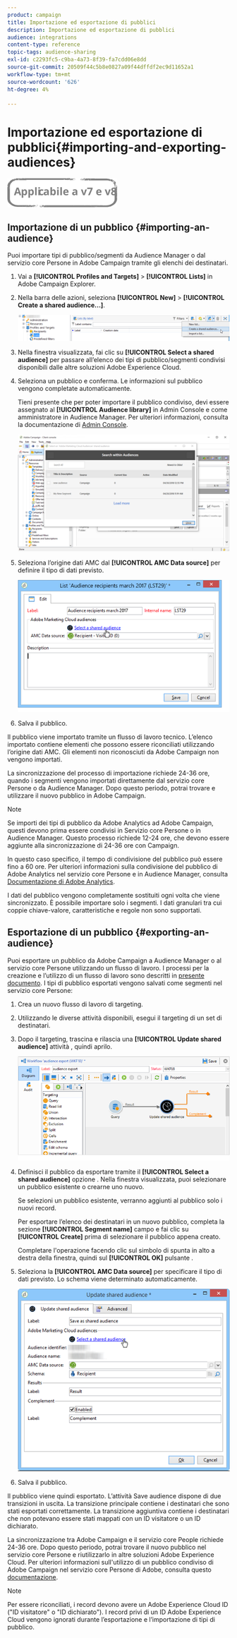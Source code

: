 ```yaml
---
product: campaign
title: Importazione ed esportazione di pubblici
description: Importazione ed esportazione di pubblici
audience: integrations
content-type: reference
topic-tags: audience-sharing
exl-id: c2293fc5-c9ba-4a73-8f39-fa7cdd06e8dd
source-git-commit: 20509f44c5b8e0827a09f44dffdf2ec9d11652a1
workflow-type: tm+mt
source-wordcount: '626'
ht-degree: 4%

---
```


# Importazione ed esportazione di pubblici{#importing-and-exporting-audiences}

![](../../assets/common.svg)

## Importazione di un pubblico {#importing-an-audience}

Puoi importare tipi di pubblico/segmenti da Audience Manager o dal servizio core Persone in Adobe Campaign tramite gli elenchi dei destinatari.

1. Vai a **[!UICONTROL Profiles and Targets]** > **[!UICONTROL Lists]** in Adobe Campaign Explorer.
1. Nella barra delle azioni, seleziona **[!UICONTROL New]** > **[!UICONTROL Create a shared audience...]**.

   ![](assets/aam_import_audience.png)

1. Nella finestra visualizzata, fai clic su **[!UICONTROL Select a shared audience]** per passare all’elenco dei tipi di pubblico/segmenti condivisi disponibili dalle altre soluzioni Adobe Experience Cloud.
1. Seleziona un pubblico e conferma. Le informazioni sul pubblico vengono completate automaticamente.

   Tieni presente che per poter importare il pubblico condiviso, devi essere assegnato al **[!UICONTROL Audience library]** in Admin Console e come amministratore in Audience Manager. Per ulteriori informazioni, consulta la documentazione di [Admin Console](https://helpx.adobe.com/it/enterprise/managing/user-guide.html).

   ![](assets/aam_import_audience_3.png)

1. Seleziona l’origine dati AMC dal **[!UICONTROL AMC Data source]** per definire il tipo di dati previsto.

   ![](assets/aam_import_audience_2.png)

1. Salva il pubblico.

Il pubblico viene importato tramite un flusso di lavoro tecnico. L’elenco importato contiene elementi che possono essere riconciliati utilizzando l’origine dati AMC. Gli elementi non riconosciuti da Adobe Campaign non vengono importati.

La sincronizzazione del processo di importazione richiede 24-36 ore, quando i segmenti vengono importati direttamente dal servizio core Persone o da Audience Manager. Dopo questo periodo, potrai trovare e utilizzare il nuovo pubblico in Adobe Campaign.

>[!NOTE]
>
>Se importi dei tipi di pubblico da Adobe Analytics ad Adobe Campaign, questi devono prima essere condivisi in Servizio core Persone o in Audience Manager. Questo processo richiede 12-24 ore, che devono essere aggiunte alla sincronizzazione di 24-36 ore con Campaign.
>
>In questo caso specifico, il tempo di condivisione del pubblico può essere fino a 60 ore. Per ulteriori informazioni sulla condivisione del pubblico di Adobe Analytics nel servizio core Persone e in Audience Manager, consulta [Documentazione di Adobe Analytics](https://experienceleague.adobe.com/docs/analytics/components/segmentation/segmentation-workflow/seg-publish.html).

I dati del pubblico vengono completamente sostituiti ogni volta che viene sincronizzato. È possibile importare solo i segmenti. I dati granulari tra cui coppie chiave-valore, caratteristiche e regole non sono supportati.

## Esportazione di un pubblico {#exporting-an-audience}

Puoi esportare un pubblico da Adobe Campaign a Audience Manager o al servizio core Persone utilizzando un flusso di lavoro. I processi per la creazione e l’utilizzo di un flusso di lavoro sono descritti in [presente documento](../../workflow/using/building-a-workflow.md). I tipi di pubblico esportati vengono salvati come segmenti nel servizio core Persone:

1. Crea un nuovo flusso di lavoro di targeting.
1. Utilizzando le diverse attività disponibili, esegui il targeting di un set di destinatari.
1. Dopo il targeting, trascina e rilascia una **[!UICONTROL Update shared audience]** attività , quindi aprilo.

   ![](assets/aam_export_example.png)

1. Definisci il pubblico da esportare tramite il **[!UICONTROL Select a shared audience]** opzione . Nella finestra visualizzata, puoi selezionare un pubblico esistente o crearne uno nuovo.

   Se selezioni un pubblico esistente, verranno aggiunti al pubblico solo i nuovi record.

   Per esportare l’elenco dei destinatari in un nuovo pubblico, completa la sezione **[!UICONTROL Segment name]** campo e fai clic su **[!UICONTROL Create]** prima di selezionare il pubblico appena creato.

   Completare l&#39;operazione facendo clic sul simbolo di spunta in alto a destra della finestra, quindi sul **[!UICONTROL OK]** pulsante .

1. Seleziona la **[!UICONTROL AMC Data source]** per specificare il tipo di dati previsto. Lo schema viene determinato automaticamente.

   ![](assets/aam_export_audience_activity.png)

1. Salva il pubblico.

Il pubblico viene quindi esportato. L’attività Save audience dispone di due transizioni in uscita. La transizione principale contiene i destinatari che sono stati esportati correttamente. La transizione aggiuntiva contiene i destinatari che non potevano essere stati mappati con un ID visitatore o un ID dichiarato.

La sincronizzazione tra Adobe Campaign e il servizio core People richiede 24-36 ore. Dopo questo periodo, potrai trovare il nuovo pubblico nel servizio core Persone e riutilizzarlo in altre soluzioni Adobe Experience Cloud. Per ulteriori informazioni sull&#39;utilizzo di un pubblico condiviso di Adobe Campaign nel servizio core Persone di Adobe, consulta questo [documentazione](https://experienceleague.adobe.com/docs/core-services/interface/audiences/t-audience-create.html).

>[!NOTE]
>
>Per essere riconciliati, i record devono avere un Adobe Experience Cloud ID (&quot;ID visitatore&quot; o &quot;ID dichiarato&quot;). I record privi di un ID Adobe Experience Cloud vengono ignorati durante l’esportazione e l’importazione di tipi di pubblico.
